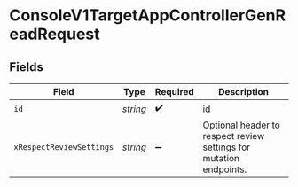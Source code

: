 # ConsoleV1TargetAppControllerGenReadRequest


## Fields

| Field                                                              | Type                                                               | Required                                                           | Description                                                        |
| ------------------------------------------------------------------ | ------------------------------------------------------------------ | ------------------------------------------------------------------ | ------------------------------------------------------------------ |
| `id`                                                               | *string*                                                           | :heavy_check_mark:                                                 | id                                                                 |
| `xRespectReviewSettings`                                           | *string*                                                           | :heavy_minus_sign:                                                 | Optional header to respect review settings for mutation endpoints. |
